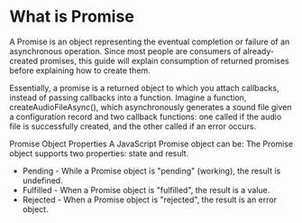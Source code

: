 # What is Promise

A Promise is an object representing the eventual completion or failure of an asynchronous operation. Since most people are consumers of already-created promises, this guide will explain consumption of returned promises before explaining how to create them.

Essentially, a promise is a returned object to which you attach callbacks, instead of passing callbacks into a function. Imagine a function, createAudioFileAsync(), which asynchronously generates a sound file given a configuration record and two callback functions: one called if the audio file is successfully created, and the other called if an error occurs.

Promise Object Properties
A JavaScript Promise object can be:
The Promise object supports two properties: state and result.

-   Pending - While a Promise object is "pending" (working), the result is undefined.
-   Fulfilled - When a Promise object is "fulfilled", the result is a value.
-   Rejected - When a Promise object is "rejected", the result is an error object.
